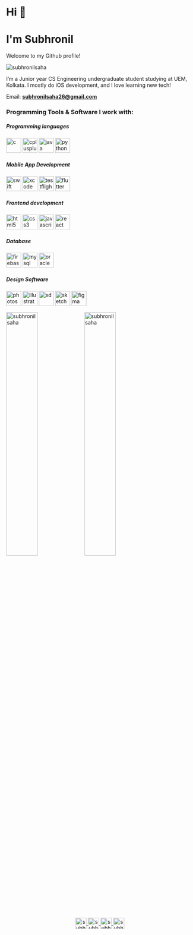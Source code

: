 # Hi 👋
# I'm Subhronil

Welcome to my Github profile!

<p align="left"> 
  <img src="https://komarev.com/ghpvc/?username=subhronilsaha" alt="subhronilsaha" /> 
</p>

I’m a Junior year CS Engineering undergraduate student studying at UEM, Kolkata. I mostly do iOS development, and I love learning new tech!

Email: **subhronilsaha26@gmail.com**

<h3> Programming Tools & Software I work with: </h3>

<h5> Programming languages </h5>
<p align="left">
  <img src="https://cdn.iconscout.com/icon/free/png-512/c-programming-569564.png" alt="c" width="40" height="40"/> 
  <img src="https://upload.wikimedia.org/wikipedia/commons/thumb/1/18/ISO_C%2B%2B_Logo.svg/1200px-ISO_C%2B%2B_Logo.svg.png" alt="cplusplus" width="40" height="40"/>
  <img src="https://e7.pngegg.com/pngimages/933/14/png-clipart-java-programming-language-computer-programming-object-oriented-programming-programmer-java-electronics-text.png" alt="java" width="40" height="40"/>
  <img src="https://images.vexels.com/media/users/3/166477/isolated/preview/9bb722f0e85ddbc1ce0f064534fd2311-python-programming-language-icon-by-vexels.png" alt="python" width="40" height="40"/> 
</p>

<h5> Mobile App Development </h5>
<p align="left">
  <img src="https://brandslogos.com/wp-content/uploads/thumbs/swift-logo-vector.svg" alt="swift" width="40" height="40"/>
  <img src="https://preview.redd.it/xbf206upai651.png?auto=webp&s=e3d2d8c9fbcdd2ed65c11685ec787d31480bf407" alt="xcode" height="40"/>
  <img src="https://www.iphonehacks.com/wp-content/uploads/2015/11/Screen-Shot-2014-09-23-at-10.22.20-AM-2.png" alt="testflight" height="40"/>
  <img src="https://www.vectorlogo.zone/logos/flutterio/flutterio-icon.svg" alt="flutter" width="40" height="40"/> 
</p>

<h5> Frontend development </h5>
<p>
  <img src="https://cdn.pixabay.com/photo/2017/08/05/11/16/logo-2582748_1280.png" alt="html5" width="40" height="40"/> 
  <img src="https://cdn.pixabay.com/photo/2017/08/05/11/16/logo-2582747_1280.png" alt="css3" width="40" height="40"/> 
  <img src="https://cdn.iconscout.com/icon/free/png-256/javascript-2752148-2284965.png" alt="javascript" width="40" height="40"/>   
  <img src="https://cdn.worldvectorlogo.com/logos/react-1.svg" alt="react" width="40" height="40"/> 
</p>

<!--
<h5> Backend development </h5>
<p align="left">
  <img src="https://www.paceit.co.uk/wp-content/uploads/2019/08/node-js-logo.jpg" alt="nodejs" height="40"/> 
  <img src="https://expressjs.com/images/express-facebook-share.png" alt="express" height="40"/> 
</p>
-->

<h5> Database </h5>
<p align="left">
  <img src="https://www.vectorlogo.zone/logos/firebase/firebase-icon.svg" alt="firebase" width="40" height="40"/> 
  <img src="https://pngimg.com/uploads/mysql/mysql_PNG9.png" alt="mysql" width="40" height="40"/> 
  <img src="https://myopsblog.files.wordpress.com/2016/03/oracledatabase-01.png" alt="oracle" height="40"/>
</p>

<h5> Design Software </h5>
<p align="left">
  <img src="https://logodownload.org/wp-content/uploads/2019/10/photoshop-logo-3.png" alt="photoshop" width="40" height="40"/>   
  <img src="https://www.vectorlogo.zone/logos/adobe_illustrator/adobe_illustrator-icon.svg" alt="illustrator" width="40" height="40"/> 
  <img src="https://upload.wikimedia.org/wikipedia/commons/thumb/c/c2/Adobe_XD_CC_icon.svg/1200px-Adobe_XD_CC_icon.svg.png" alt="xd" width="40" height="40"/> 
  <img src="https://www.vectorlogo.zone/logos/sketchapp/sketchapp-icon.svg" alt="sketch" width="40" height="40"/> 
  <img src="https://wptavern.com/wp-content/uploads/2018/11/Screen-Shot-2018-11-19-at-8.43.27-PM.png" alt="figma" height="40"/> 
</p>

<!-- 
<h5> Operating Systems </h5>
<p align="left">
  <img src="https://upload.wikimedia.org/wikipedia/commons/thumb/5/5f/Windows_logo_-_2012.svg/1200px-Windows_logo_-_2012.svg.png" alt="windows" height="40"/> 
  <img src="https://www.wallpapertip.com/wmimgs/80-803311_modern-tux-linux-kernel-logo.jpg" alt="linux" height="40"/>   
  <img src="https://www.logolynx.com/images/logolynx/13/137fbbc45babc1c2df798ebbac18eca5.png" alt="mac" height="40"/> 
</p>

<h5> Version Control </h5>
<p align="left">
  <img src="https://git-scm.com/images/logos/downloads/Git-Logo-1788C.png" alt="git" height="40"/> 
  <img src="https://www.kindpng.com/picc/m/128-1280187_github-logo-png-github-transparent-png.png" alt="github" height="40"/>   
  <img src="https://cfdn.clearvision-cm.com/wp-content/uploads/2018/05/10131210/Bitbucket-logo-icon.png" alt="bitbucket" height="40"/> 
</p>

-->

<span>
<img src="https://github-readme-stats.vercel.app/api/top-langs/?username=subhronilsaha&layout=compact&hide=html" width="41%" alt="subhronilsaha" />
</span>

<span>
<img src="https://github-readme-stats.vercel.app/api?username=subhronilsaha&show_icons=true" width="41%" alt="subhronilsaha" />
</span>

<br>
<br>

<p align="center">
  <a href="https://linkedin.com/in/subhronil-saha" target="blank" margin="0 20px">
    <img align="center" src="https://cdn4.iconfinder.com/data/icons/social-messaging-ui-color-shapes-2-free/128/social-linkedin-circle-512.png" alt="subhronil-saha" height="30" width="30" />
  </a>
  <a href="https://www.behance.net/subhronilsaha" target="blank">
    <img align="center" src="https://cdn.worldvectorlogo.com/logos/behance-1.svg" alt="subhronilsaha" height="30" width="30" />
  </a>
  <a href="https://www.codechef.com/subhronil99" target="blank">
    <img align="center" src="https://s3.amazonaws.com/codechef_shared/sites/default/files/uploads/pictures/811b20a47eac52b10c90ab82e0628e21.png" alt="subhronil99" height="30" width="30" />
  </a>
  <a href="https://www.hackerrank.com/subhronilsaha26" target="blank">
    <img align="center" src="https://upload.wikimedia.org/wikipedia/commons/6/65/HackerRank_logo.png" alt="subhronilsaha26" height="30" width="30" />
  </a>
</p>
